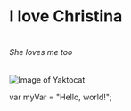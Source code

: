 # <h1> I love Christina
# <h6> She loves me too

![Image of Yaktocat](https://octodex.github.com/images/yaktocat.png)

var myVar = "Hello, world!";
